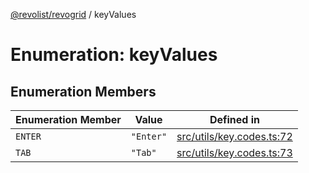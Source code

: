 [@revolist/revogrid](README.md) / keyValues

# Enumeration: keyValues

## Enumeration Members

| Enumeration Member | Value | Defined in |
| ------ | ------ | ------ |
| `ENTER` | `"Enter"` | [src/utils/key.codes.ts:72](https://github.com/revolist/revogrid/blob/d240e7e144f55d013a7a7b8d313a97b83af7bd06/src/utils/key.codes.ts#L72) |
| `TAB` | `"Tab"` | [src/utils/key.codes.ts:73](https://github.com/revolist/revogrid/blob/d240e7e144f55d013a7a7b8d313a97b83af7bd06/src/utils/key.codes.ts#L73) |
